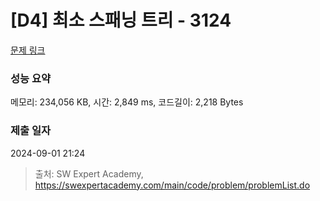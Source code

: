 # [D4] 최소 스패닝 트리 - 3124 

[문제 링크](https://swexpertacademy.com/main/code/problem/problemDetail.do?contestProbId=AV_mSnmKUckDFAWb) 

### 성능 요약

메모리: 234,056 KB, 시간: 2,849 ms, 코드길이: 2,218 Bytes

### 제출 일자

2024-09-01 21:24



> 출처: SW Expert Academy, https://swexpertacademy.com/main/code/problem/problemList.do